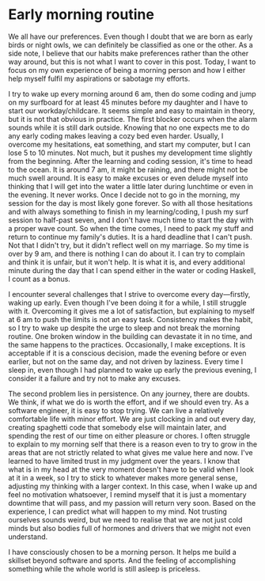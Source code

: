 # Early morning routine

We all have our preferences. Even though I doubt that we are born as early birds or night owls, we can definitely be classified as one or the other. As a side note, I believe that our habits make preferences rather than the other way around, but this is not what I want to cover in this post. Today, I want to focus on my own experience of being a morning person and how I either help myself fulfil my aspirations or sabotage my efforts.

I try to wake up every morning around 6 am, then do some coding and jump on my surfboard for at least 45 minutes before my daughter and I have to start our workday/childcare. It seems simple and easy to maintain in theory, but it is not that obvious in practice. The first blocker occurs when the alarm sounds while it is still dark outside. Knowing that no one expects me to do any early coding makes leaving a cozy bed even harder. Usually, I overcome my hesitations, eat something, and start my computer, but I can lose 5 to 10 minutes. Not much, but it pushes my development time slightly from the beginning. After the learning and coding session, it's time to head to the ocean. It is around 7 am, it might be raining, and there might not be much swell around. It is easy to make excuses or even delude myself into thinking that I will get into the water a little later during lunchtime or even in the evening. It never works. Once I decide not to go in the morning, my session for the day is most likely gone forever. So with all those hesitations and with always something to finish in my learning/coding, I push my surf session to half-past seven, and I don't have much time to start the day with a proper wave count. So when the time comes, I need to pack my stuff and return to continue my family's duties. It is a hard deadline that I can't push. Not that I didn't try, but it didn't reflect well on my marriage. So my time is over by 9 am, and there is nothing I can do about it. I can try to complain and think it is unfair, but it won't help. It is what it is, and every additional minute during the day that I can spend either in the water or coding Haskell, I count as a bonus.

I encounter several challenges that I strive to overcome every day—firstly, waking up early. Even though I've been doing it for a while, I still struggle with it. Overcoming it gives me a lot of satisfaction, but explaining to myself at 6 am to push the limits is not an easy task. Consistency makes the habit, so I try to wake up despite the urge to sleep and not break the morning routine. One broken window in the building can devastate it in no time, and the same happens to the practices. Occasionally, I make exceptions. It is acceptable if it is a conscious decision, made the evening before or even earlier, but not on the same day, and not driven by laziness. Every time I sleep in, even though I had planned to wake up early the previous evening, I consider it a failure and try not to make any excuses.

The second problem lies in persistence. On any journey, there are doubts. We think, if what we do is worth the effort, and if we should even try. As a software engineer, it is easy to stop trying. We can live a relatively comfortable life with minor effort. We are just clocking in and out every day, creating spaghetti code that somebody else will maintain later, and spending the rest of our time on either pleasure or chores. I often struggle to explain to my morning self that there is a reason even to try to grow in the areas that are not strictly related to what gives me value here and now. I've learned to have limited trust in my judgment over the years. I know that what is in my head at the very moment doesn't have to be valid when I look at it in a week, so I try to stick to whatever makes more general sense, adjusting my thinking with a larger context. In this case, when I wake up and feel no motivation whatsoever, I remind myself that it is just a momentary downtime that will pass, and my passion will return very soon. Based on the experience, I can predict what will happen to my mind. Not trusting ourselves sounds weird, but we need to realise that we are not just cold minds but also bodies full of hormones and drivers that we might not even understand.

I have consciously chosen to be a morning person. It helps me build a skillset beyond software and sports. And the feeling of accomplishing something while the whole world is still asleep is priceless.
